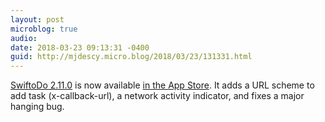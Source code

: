 ```yaml
---
layout: post
microblog: true
audio: 
date: 2018-03-23 09:13:31 -0400
guid: http://mjdescy.micro.blog/2018/03/23/131331.html
---
```

[SwiftoDo 2.11.0](https://swiftodoapp.com) is now available [in the App Store](https://itunes.apple.com/us/app/swiftodo-task-list-for-todo.txt/id1073798440?ls=1&mt=8). It adds a URL scheme to add task (x-callback-url), a network activity indicator, and fixes a major hanging bug.
